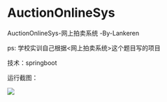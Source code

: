 # AuctionOnlineSys
AuctionOnlineSys-网上拍卖系统 -By-Lankeren

ps: 学校实训自己根据<网上拍卖系统>这个题目写的项目

技术：springboot


运行截图：

![](https://images.cnblogs.com/cnblogs_com/aying/1613392/o_2106291314300.jpg)
